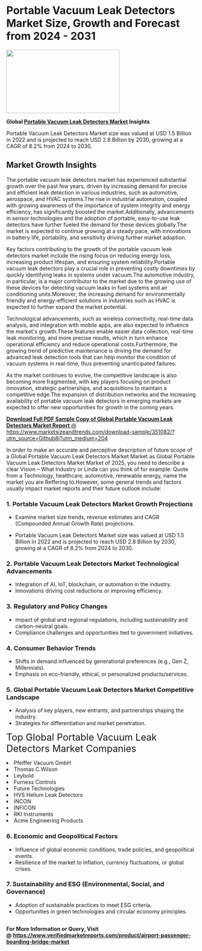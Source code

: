 <H1>Portable Vacuum Leak Detectors Market Size, Growth and Forecast from 2024 - 2031</H1><img class="aligncenter size-medium wp-image-584254" src="https://thirdeyenews.in/wp-content/uploads/2024/09/Global-Market-Research-300x168.jpeg" alt="" width="300" height="168" /><p><strong>Global&nbsp;<a href="https://www.marketsizeandtrends.com/download-sample/351082/?utm_source=Github8j?utm_medium=204">Portable Vacuum Leak Detectors Market</a> Insights</strong></p><p>Portable Vacuum Leak Detectors Market size was valued at USD 1.5 Billion in 2022 and is projected to reach USD 2.8 Billion by 2030, growing at a CAGR of 8.2% from 2024 to 2030.</p><p><h2>Market Growth Insights</h2> <p>The portable vacuum leak detectors market has experienced substantial growth over the past few years, driven by increasing demand for precise and efficient leak detection in various industries, such as automotive, aerospace, and HVAC systems.The rise in industrial automation, coupled with growing awareness of the importance of system integrity and energy efficiency, has significantly boosted the market.Additionally, advancements in sensor technologies and the adoption of portable, easy-to-use leak detectors have further fueled the demand for these devices globally.The market is expected to continue growing at a steady pace, with innovations in battery life, portability, and sensitivity driving further market adoption.</p> <p><a href="#"></a></p> <p>Key factors contributing to the growth of the portable vacuum leak detectors market include the rising focus on reducing energy loss, increasing product lifespan, and ensuring system reliability.Portable vacuum leak detectors play a crucial role in preventing costly downtimes by quickly identifying leaks in systems under vacuum.The automotive industry, in particular, is a major contributor to the market due to the growing use of these devices for detecting vacuum leaks in fuel systems and air conditioning units.Moreover, the increasing demand for environmentally friendly and energy-efficient solutions in industries such as HVAC is expected to further expand the market potential.</p> <p>Technological advancements, such as wireless connectivity, real-time data analysis, and integration with mobile apps, are also expected to influence the market's growth.These features enable easier data collection, real-time leak monitoring, and more precise results, which in turn enhance operational efficiency and reduce operational costs.Furthermore, the growing trend of predictive maintenance is driving the demand for advanced leak detection tools that can help monitor the condition of vacuum systems in real-time, thus preventing unanticipated failures.</p> <p>As the market continues to evolve, the competitive landscape is also becoming more fragmented, with key players focusing on product innovation, strategic partnerships, and acquisitions to maintain a competitive edge.The expansion of distribution networks and the increasing availability of portable vacuum leak detectors in emerging markets are expected to offer new opportunities for growth in the coming years.</p> <p><a href="#"></p><p><span class=""><strong>Download Full PDF Sample Copy of Global Portable Vacuum Leak Detectors Market Report</strong> @ <a href="https://www.marketsizeandtrends.com/download-sample/351082/?utm_source=Github8j?utm_medium=204" target="_blank">https://www.marketsizeandtrends.com/download-sample/351082/?utm_source=Github8j?utm_medium=204</a></span></p><p>In order to make an accurate and perceptive description of future scope of a Global&nbsp;Portable Vacuum Leak Detectors Market Market as Global&nbsp;Portable Vacuum Leak Detectors Market Market of 2025, you need to describe a clear Vision &ndash; What Industry or Linda can you think of for example: Quote from a Technology, healthcare, automotive, renewable energy, name the market you are Reffering to.However, some general trends and factors usually impact market reports and their future outlook include:</p><h3>1.&nbsp;<strong>Portable Vacuum Leak Detectors Market Growth Projections</strong></h3><ul><li>Examine market size trends, revenue estimates and CAGR (Compounded Annual Growth Rate) projections.</li><li><p>Portable Vacuum Leak Detectors Market size was valued at USD 1.5 Billion in 2022 and is projected to reach USD 2.8 Billion by 2030, growing at a CAGR of 8.2% from 2024 to 2030.</p></li></ul><h3>2.&nbsp;<strong>Portable Vacuum Leak Detectors Market Technological Advancements</strong></h3><ul><li>Integration of AI, IoT, blockchain, or automation in the industry.</li><li>Innovations driving cost reductions or improving efficiency.</li></ul><h3>3.&nbsp;<strong>Regulatory and Policy Changes</strong></h3><ul><li>Impact of global and regional regulations, including sustainability and carbon-neutral goals.</li><li>Compliance challenges and opportunities tied to government initiatives.</li></ul><h3>4.&nbsp;<strong>Consumer Behavior Trends</strong></h3><ul><li>Shifts in demand influenced by generational preferences (e.g., Gen Z, Millennials).</li><li>Emphasis on eco-friendly, ethical, or personalized products/services.</li></ul><h3>5.&nbsp;<strong>Global Portable Vacuum Leak Detectors Market Competitive Landscape</strong></h3><ul><li>Analysis of key players, new entrants, and partnerships shaping the industry.</li><li>Strategies for differentiation and market penetration.</li></ul><p data-pm-slice="1 1 []"><span style="color: inherit; font-family: inherit; font-size: 25px;">Top Global Portable Vacuum Leak Detectors Market Companies</span></p><div class="" data-test-id=""><p><li>Pfeiffer Vacuum GmbH</li><li> Thomas C.Wilson</li><li> Leybold</li><li> Furness Controls</li><li> Future Technologies</li><li> HVS Helium Leak Detectors</li><li> INCON</li><li> INFICON</li><li> RKI Instruments</li><li> Acme Engineering Products</li></p></div><h3>6.&nbsp;<strong>Economic and Geopolitical Factors</strong></h3><ul><li>Influence of global economic conditions, trade policies, and geopolitical events.</li><li>Resilience of the market to inflation, currency fluctuations, or global crises.</li></ul><h3>7.&nbsp;<strong>Sustainability and ESG (Environmental, Social, and Governance)</strong></h3><ul><li>Adoption of sustainable practices to meet ESG criteria.</li><li>Opportunities in green technologies and circular economy principles.</li></ul><h2><strong style="font-size: 14px;">For More Information or Query, Visit @&nbsp;</strong><a style="background-color: #ffffff; font-size: 14px;" href="https://www.marketsizeandtrends.com/report/portable-vacuum-leak-detectors-market/" target="_blank">https://www.verifiedmarketreports.com/product/airport-passenger-boarding-bridge-market</a></h2>